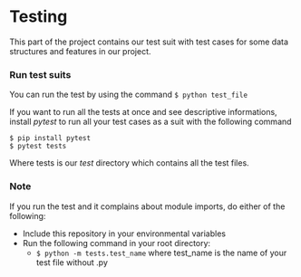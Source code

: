 # Testing
This part of the project contains our test suit with test cases for some data structures and features in our project.
### Run test suits
You can run the test by using the command
`$ python test_file`

If you want to run all the tests at once and see descriptive informations, install *pytest* to run all your test cases as a suit with the following command
```
$ pip install pytest
$ pytest tests
```
Where tests is our *test* directory which contains all the test files.


### Note
If you run the test and it complains about module imports, do either of the following:
* Include this repository in your environmental variables
* Run the following command in your root directory:
    - `$ python -m tests.test_name` where test_name is the name of your test file without .py
